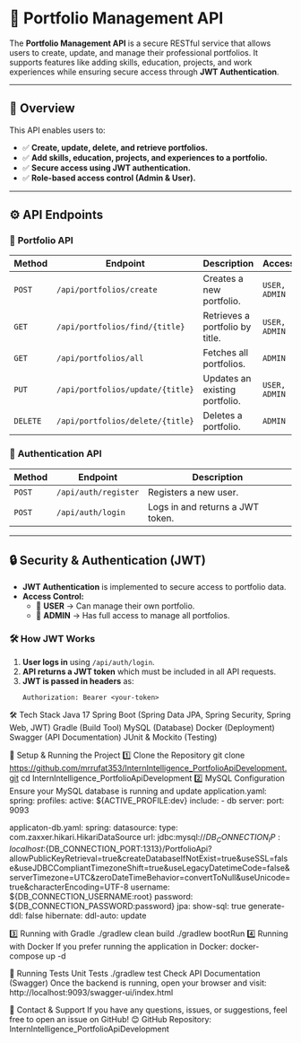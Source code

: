 # 🚀 Portfolio Management API

The **Portfolio Management API** is a secure RESTful service that allows users to create, update, and manage their professional portfolios. It supports features like adding skills, education, projects, and work experiences while ensuring secure access through **JWT Authentication**.

---

## 📖 Overview
This API enables users to:
- ✅ **Create, update, delete, and retrieve portfolios.**
- ✅ **Add skills, education, projects, and experiences to a portfolio.**
- ✅ **Secure access using JWT authentication.**
- ✅ **Role-based access control (Admin & User).**

---

## ⚙️ API Endpoints

### 📂 **Portfolio API**
| Method  | Endpoint | Description | Access |
|---------|---------|-------------|--------|
| `POST`  | `/api/portfolios/create` | Creates a new portfolio. | `USER, ADMIN` |
| `GET`   | `/api/portfolios/find/{title}` | Retrieves a portfolio by title. | `USER, ADMIN` |
| `GET`   | `/api/portfolios/all` | Fetches all portfolios. | `ADMIN` |
| `PUT`   | `/api/portfolios/update/{title}` | Updates an existing portfolio. | `USER, ADMIN` |
| `DELETE` | `/api/portfolios/delete/{title}` | Deletes a portfolio. | `ADMIN` |

### 🔑 **Authentication API**
| Method  | Endpoint | Description |
|---------|---------|-------------|
| `POST`  | `/api/auth/register` | Registers a new user. |
| `POST`  | `/api/auth/login` | Logs in and returns a JWT token. |

---

## 🔒 Security & Authentication (JWT)
- **JWT Authentication** is implemented to secure access to portfolio data.
- **Access Control:**
  - 👤 **USER** → Can manage their own portfolio.
  - 🔑 **ADMIN** → Has full access to manage all portfolios.

### 🛠️ **How JWT Works**
1. **User logs in** using `/api/auth/login`.
2. **API returns a JWT token** which must be included in all API requests.
3. **JWT is passed in headers** as:
   ```http
   Authorization: Bearer <your-token>
   
🛠️ Tech Stack
Java 17
Spring Boot (Spring Data JPA, Spring Security, Spring Web, JWT)
Gradle (Build Tool)
MySQL (Database)
Docker (Deployment)
Swagger (API Documentation)
JUnit & Mockito (Testing)

🚀 Setup & Running the Project
1️⃣ Clone the Repository
git clone https://github.com/mrrufat353/InternIntelligence_PortfolioApiDevelopment.git
cd InternIntelligence_PortfolioApiDevelopment
2️⃣ MySQL Configuration
Ensure your MySQL database is running and update application.yaml:
spring:
  profiles:
    active: ${ACTIVE_PROFILE:dev}
    include:
      - db
server:
  port: 9093

applicaton-db.yaml:
spring:
  datasource:
    type: com.zaxxer.hikari.HikariDataSource
    url: jdbc:mysql://${DB_CONNECTION_IP:localhost}:${DB_CONNECTION_PORT:1313}/PortfolioApi?allowPublicKeyRetrieval=true&createDatabaseIfNotExist=true&useSSL=false&useJDBCCompliantTimezoneShift=true&useLegacyDatetimeCode=false&serverTimezone=UTC&zeroDateTimeBehavior=convertToNull&useUnicode=true&characterEncoding=UTF-8
    username: ${DB_CONNECTION_USERNAME:root}
    password: ${DB_CONNECTION_PASSWORD:password}
  jpa:
    show-sql: true
    generate-ddl: false
    hibernate:
      ddl-auto: update

3️⃣ Running with Gradle
./gradlew clean build
./gradlew bootRun
4️⃣ Running with Docker
If you prefer running the application in Docker:
docker-compose up -d

🧪 Running Tests
Unit Tests
./gradlew test
Check API Documentation (Swagger)
Once the backend is running, open your browser and visit: http://localhost:9093/swagger-ui/index.html

📌 Contact & Support
If you have any questions, issues, or suggestions, feel free to open an issue on GitHub! 😊
GitHub Repository: InternIntelligence_PortfolioApiDevelopment
